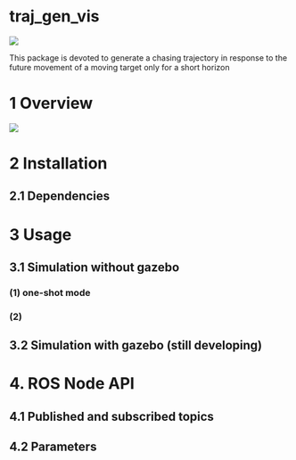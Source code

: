 
# traj_gen_vis

<img src="https://github.com/icsl-Jeon/traj_gen_vis/blob/master/img/introl_final.png"> 

This package is devoted to generate a chasing trajectory in response to the future movement of a moving target only for a short horizon  

# 1 Overview 

<img src="https://github.com/icsl-Jeon/traj_gen_vis/blob/master/img/overview.png"> 


# 2 Installation 

## 2.1 Dependencies 

# 3 Usage 


## 3.1 Simulation without gazebo 

### (1) one-shot mode 

### (2) 

## 3.2 Simulation with gazebo (still developing)

# 4. ROS Node API 

## 4.1  Published and subscribed topics


## 4.2 Parameters  
